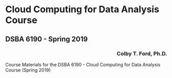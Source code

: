 # Cloud Computing for Data Analysis Course
## DSBA 6190 - Spring 2019
<h3 align = "right">Colby T. Ford, Ph.D.</h3>
Course Materials for the DSBA 6190 - Cloud Computing for Data Analysis Course (Spring 2019)
